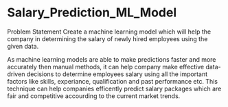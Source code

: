 # Salary_Prediction_ML_Model
Problem Statement
Create a machine learning model which will help the company in determining the salary of newly hired employees using the given data.

As machine learning models are able to make predictions faster and more accurately then manual methods, it can help company make effective data-driven decisions to determine employees salary using all the important factors like skills, experiance, qualification and past performance etc. This technique can help companies efficently predict salary packages which are fair and competitive accourding to the current market trends.

